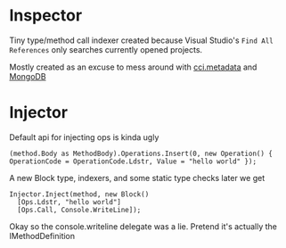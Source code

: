 Inspector
==========
Tiny type/method call indexer created because Visual Studio's `Find All References` only searches currently opened projects.

Mostly created as an excuse to mess around with [cci.metadata][1] and [MongoDB][2]

Injector
=========

Default api for injecting ops is kinda ugly

    (method.Body as MethodBody).Operations.Insert(0, new Operation() { OperationCode = OperationCode.Ldstr, Value = "hello world" });

A new Block type, indexers, and some static type checks later we get

    Injector.Inject(method, new Block()
      [Ops.Ldstr, "hello world"]
      [Ops.Call, Console.WriteLine]);

Okay so the console.writeline delegate was a lie.  Pretend it's actually the IMethodDefinition

[1]: http://ccimetadata.codeplex.com/
[2]: http://www.mongodb.org

